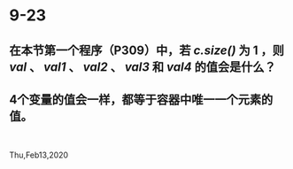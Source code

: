 # 9-23

## 在本节第一个程序（P309）中，若 _c.size()_ 为 1 ，则 _val_ 、 _val1_ 、 _val2_ 、 _val3_ 和 _val4_ 的值会是什么？

## 4个变量的值会一样，都等于容器中唯一一个元素的值。

&nbsp;

Thu,Feb13,2020